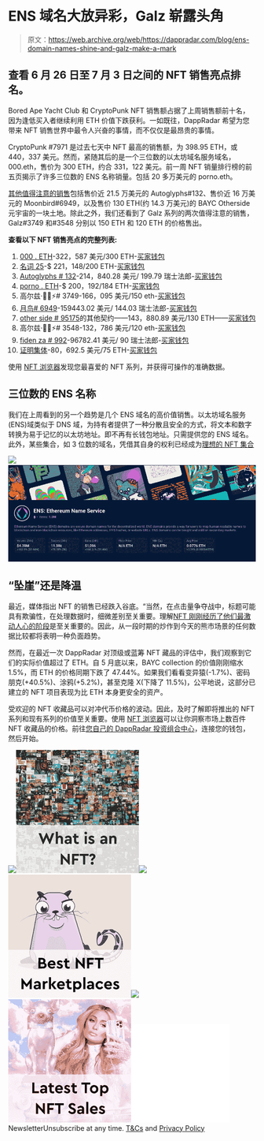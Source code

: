 # ENS 域名大放异彩，Galz 崭露头角

> 原文：<https://web.archive.org/web/https://dappradar.com/blog/ens-domain-names-shine-and-galz-make-a-mark>

## 查看 6 月 26 日至 7 月 3 日之间的 NFT 销售亮点排名。

Bored Ape Yacht Club 和 CryptoPunk NFT 销售额占据了上周销售额前十名，因为逢低买入者继续利用 ETH 价值下跌获利。一如既往，DappRadar 希望为您带来 NFT 销售世界中最令人兴奋的事情，而不仅仅是最昂贵的事情。

CryptoPunk #7971 是过去七天中 NFT 最高的销售额，为 398.95 ETH，或 440，337 美元。然而，紧随其后的是一个三位数的以太坊域名服务域名，000.eth，售价为 300 ETH，约合 331，122 美元。前一周 NFT 销量排行榜的前五页揭示了许多三位数的 ENS 名称销量。包括 20 多万美元的 porno.eth。

[其他值得注意的销售](https://web.archive.org/web/20220813153434/https://dappradar.com/nft)包括售价近 21.5 万美元的 Autoglyphs#132、售价近 16 万美元的 Moonbird#6949，以及售价 130 ETH(约 14.3 万美元)的 BAYC Otherside 元宇宙的一块土地。除此之外，我们还看到了 Galz 系列的两次值得注意的销售，Galz#3749 和#3548 分别以 150 ETH 和 120 ETH 的价格售出。

**查看以下 NFT 销售亮点的完整列表:**

1.  [000 . ETH](https://web.archive.org/web/20220813153434/https://dappradar.com/hub/assets/eth/0x57f1887a8bf19b14fc0df6fd9b2acc9af147ea85/24293655359084398983762148957951887367734741115283469135310733710692111186993)-322，587 美元/300 ETH-[买家钱包](https://web.archive.org/web/20220813153434/https://dappradar.com/hub/wallet/eth/0xb34d849c0551c6a4c0d491224bcc6114b906afc4)
2.  [名词 25](https://web.archive.org/web/20220813153434/https://dappradar.com/hub/assets/eth/0x9c8ff314c9bc7f6e59a9d9225fb22946427edc03/25)-$ 221，148/200 ETH-[买家钱包](https://web.archive.org/web/20220813153434/https://dappradar.com/hub/wallet/eth/0x4548d498460599286ce29baf9e6b775c19385227)
3.  [Autoglyphs # 132](https://web.archive.org/web/20220813153434/https://dappradar.com/hub/assets/eth/0xd4e4078ca3495de5b1d4db434bebc5a986197782/132)-214，840.28 美元/ 199.79 瑞士法郎-[买家钱包](https://web.archive.org/web/20220813153434/https://dappradar.com/hub/wallet/eth/0xe0366455ef80c955c459adadbd54a5b0b6078a6f)
4.  [porno . ETH](https://web.archive.org/web/20220813153434/https://dappradar.com/hub/assets/eth/0x57f1887a8bf19b14fc0df6fd9b2acc9af147ea85/97256159826329296614326690875995122876421461714645313495292961881457211382476)-$ 200，192/184 ETH-[买家钱包](https://web.archive.org/web/20220813153434/https://dappradar.com/hub/wallet/eth/0x252e00419fa7b35f4bef92b6244097acc5c220a5)
5.  高尔兹·🦾💓⚡# 3749-166，095 美元/150 eth-[买家钱包](https://web.archive.org/web/20220813153434/https://dappradar.com/hub/wallet/eth/0x1191a2793b10bfc3db93074d9636ad544953e566)
6.  [月鸟# 6949](https://web.archive.org/web/20220813153434/https://dappradar.com/hub/assets/eth/0x23581767a106ae21c074b2276d25e5c3e136a68b/6949)-159443.02 美元/ 144.03 瑞士法郎-[买家钱包](https://web.archive.org/web/20220813153434/https://dappradar.com/hub/wallet/eth/0x3eaa1cbab87b235e1e5ca4585fd37811356ee46a)
7.  [other side # 95175](https://web.archive.org/web/20220813153434/https://dappradar.com/hub/assets/eth/0x34d85c9cdeb23fa97cb08333b511ac86e1c4e258/95175)的其他契约——143，880.89 美元/130 ETH——[买家钱包](https://web.archive.org/web/20220813153434/https://dappradar.com/hub/wallet/eth/0xba528b2e785b1e05c64b5c48c009fca19bf23df0)
8.  高尔兹·🦾💓⚡# 3548-132，786 美元/120 eth-[买家钱包](https://web.archive.org/web/20220813153434/https://dappradar.com/hub/wallet/eth/0x6e41a15d52d364f8194149fa3dcc383540781504)
9.  [fiden za # 992](https://web.archive.org/web/20220813153434/https://dappradar.com/hub/assets/eth/0xa7d8d9ef8d8ce8992df33d8b8cf4aebabd5bd270/78000992)-96782.41 美元/ 90 瑞士法郎-[买家钱包](https://web.archive.org/web/20220813153434/https://dappradar.com/hub/wallet/eth/0xca616ad592eaa206e60a9f6536d5769592685f21)
10.  [证明集体](https://web.archive.org/web/20220813153434/https://dappradar.com/hub/assets/eth/0x08d7c0242953446436f34b4c78fe9da38c73668d/456)-80，692.5 美元/75 ETH-[买家钱包](https://web.archive.org/web/20220813153434/https://dappradar.com/hub/wallet/eth/0x45632d932579861ca72dc93b50677795253f9bab)

使用 [NFT 浏览器](https://web.archive.org/web/20220813153434/https://dappradar.com/hub/nft-explorer)发现您最喜爱的 NFT 系列，并获得可操作的准确数据。

## 三位数的 ENS 名称

我们在上周看到的另一个趋势是几个 ENS 域名的高价值销售。以太坊域名服务(ENS)域类似于 DNS 域，为持有者提供了一种分散且安全的方式，将文本和数字转换为易于记忆的以太坊地址。即不再有长钱包地址。只需提供您的 ENS 域名。此外，某些集合，如 3 位数的域名，凭借其自身的权利已经成为[理想的 NFT 集合](https://web.archive.org/web/20220813153434/https://dappradar.com/nft)

![](img/d747788266b78e6c6804041aa98a7c50.png)![ENS Domain](img/9d686d2df96d2dcfccc458b355c43331.png)

## “坠崖”还是降温

最近，媒体指出 NFT 的销售已经跌入谷底。“当然，在点击量争夺战中，标题可能具有欺骗性，在处理数据时，细微差别至关重要。理解[NFT 刚刚经历了他们最激动人心的阶段](/web/20220813153434/https://dappradar.com/blog/dapp-industry-report-q1-2022-overview/)是至关重要的。因此，从一段时期的炒作到今天的熊市场景的任何数据比较都将表明一种负面趋势。

然而，在最近一次 DappRadar 对顶级或蓝筹 NFT 藏品的评估中，我们观察到它们的实际价值超过了 ETH。自 5 月底以来，BAYC collection 的价值刚刚缩水 1.5%，而 ETH 的价格同期下跌了 47.44%。如果我们看看变异猿(-1.7%)、密码朋克(+40.5%)、涂鸦(+5.2%)，甚至克隆 X(下降了 11.5%)，公平地说，这部分已建立的 NFT 项目表现为比 ETH 本身更安全的资产。

受欢迎的 NFT 收藏品可以对冲代币价格的波动。因此，及时了解即将推出的 NFT 系列和现有系列的价值至关重要。使用 [NFT 浏览器](https://web.archive.org/web/20220813153434/https://dappradar.com/hub/nft-explorer)可以让你洞察市场上数百件 NFT 收藏品的价格。前往[您自己的 DappRadar 投资组合中心](https://web.archive.org/web/20220813153434/https://dappradar.com/hub/wallet/)，连接您的钱包，然后开始。

[](https://web.archive.org/web/20220813153434/https://dappradar.com/blog/what-are-non-fungible-tokens-nfts)[![](img/87befc4a1e42119d30e207f259589417.png)<picture>![](img/0b08edf3500f54b816019b018a910f17.png)</picture>](https://web.archive.org/web/20220813153434/https://dappradar.com/blog/what-are-non-fungible-tokens-nfts)[](https://web.archive.org/web/20220813153434/https://dappradar.com/nft/marketplaces)[![](img/87befc4a1e42119d30e207f259589417.png)<picture>![](img/a67819ab11a757757073fef6468e78b7.png)</picture>](https://web.archive.org/web/20220813153434/https://dappradar.com/nft/marketplaces)[](https://web.archive.org/web/20220813153434/https://dappradar.com/nft/sales)[![](img/87befc4a1e42119d30e207f259589417.png)<picture>![](img/22bee10c9e9faa5ca4a5193b934468a3.png)</picture>](https://web.archive.org/web/20220813153434/https://dappradar.com/nft/sales)![](img/6d5a4a2d609c56e1a5771717e54ba759.png) NewsletterUnsubscribe at any time. [T&Cs](https://web.archive.org/web/20220813153434/https://dappradar.com/terms) and [Privacy Policy](https://web.archive.org/web/20220813153434/https://dappradar.com/privacy-policy)